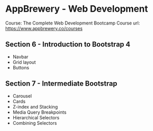 # AppBrewery - Web Development

Course: The Complete Web Development Bootcamp
Course url: https://www.appbrewery.co/courses

## Section 6 - Introduction to Bootstrap 4

- Navbar
- Grid layout
- Buttons

## Section 7 - Intermediate Bootstrap

- Carousel
- Cards
- Z-index and Stacking
- Media Query Breakpoints
- Hierarchical Selectors
- Combining Selectors
